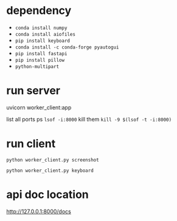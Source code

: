 # dependency
- `conda install numpy`
- `conda install aiofiles`
- `pip install keyboard`
- `conda install -c conda-forge pyautogui`
- `pip install fastapi`
- `pip install pillow`
- `python-multipart`

# run server
uvicorn worker_client:app

list all ports ps
`lsof -i:8000`
kill them
`kill -9 $(lsof -t -i:8000)`

# run client

`python worker_client.py screenshot`

`python worker_client.py keyboard`


# api doc location
http://127.0.0.1:8000/docs